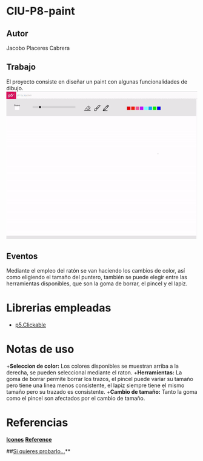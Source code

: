 # CIU-P8-paint
## Autor
Jacobo Placeres Cabrera

## Trabajo
El proyecto consiste en diseñar un paint con algunas funcionalidades de dibujo.
![](p8.gif)

## Eventos
Mediante el empleo del ratón se van haciendo los cambios de color, así como eligiendo el tamaño del puntero, también se puede elegir entre las herramientas disponibles, que son la goma de borrar, el pincel y el lapiz.

# Librerias empleadas
* [p5.Clickable](https://github.com/Lartu/p5.clickable)

# Notas de uso
+**Seleccion de color:** Los colores disponibles se muestran arriba a la derecha, se pueden seleccional mediante el raton.
+**Herramientas:** La goma de borrar permite borrar los trazos, el pincel puede variar su tamaño pero tiene una linea menos consistente, el lapiz siempre tiene el mismo tamaño pero su trazado es consistente.
+**Cambio de tamaño:** Tanto la goma como el pincel son afectados por el cambio de tamaño.

# Referencias
**[Iconos](www.flaticon.com)**
**[Reference](https://p5js.org/reference/)**

##[Si quieres probarlo...](https://editor.p5js.org/jeycovo/full/uhSGrSH6J)**
